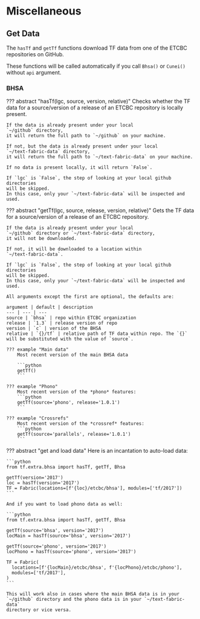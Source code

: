 # Miscellaneous

## Get Data


The `hasTf` and `getTf` functions
download TF data from one of the
ETCBC repositories on GitHub.

These functions will be called automatically if you call
`Bhsa()` or `Cunei()` without `api` argument.

### BHSA

??? abstract "hasTf(lgc, source, version, relative)"
    Checks whether the TF data for a source/version of a release of an
    ETCBC repository is locally present.

    If the data is already present under your local
    `~/github` directory,
    it will return the full path to `~/github` on your machine.
    
    If not, but the data is already present under your local
    `~/text-fabric-data` directory,
    it will return the full path to `~/text-fabric-data` on your machine.

    If no data is present locally, it will return `False`.

    If `lgc` is `False`, the step of looking at your local github directories
    will be skipped.
    In this case, only your `~/text-fabric-data` will be inspected and used.

??? abstract "getTf(lgc, source, release, version, relative)"
    Gets the TF data for a source/version of a release of an
    ETCBC repository.

    If the data is already present under your local
    `~/github` directory or `~/text-fabric-data` directory,
    it will not be downloaded. 

    If not, it will be downloaded to a location within
    `~/text-fabric-data`.

    If `lgc` is `False`, the step of looking at your local github directories
    will be skipped.
    In this case, only your `~/text-fabric-data` will be inspected and used.

    All arguments except the first are optional, the defaults are:

    argument | default | description
    --- | --- | ---
    source | `bhsa` | repo within ETCBC organization
    release | `1.3` | release version of repo
    version | `c` | version of the BHSA
    relative | `{}/tf` | relative path of TF data within repo. The `{}` will be substituted with the value of `source`.

    ??? example "Main data"
        Most recent version of the main BHSA data

        ```python
        getTf()
        ```

    ??? example "Phono"
        Most recent version of the *phono* features:
        ```python
        getTf(source='phono', release='1.0.1')
        ```
    
    ??? example "Crossrefs"
        Most recent version of the *crossref* features:
        ```python
        getTf(source='parallels', release='1.0.1')
        ```
??? abstract "get and load data"
    Here is an incantation to auto-load data:

    ```python
    from tf.extra.bhsa import hasTf, getTf, Bhsa

    getTf(version='2017')
    loc = hasTf(version='2017')
    TF = Fabric(locations=[f'{loc}/etcbc/bhsa'], modules=['tf/2017'])
    ```

    And if you want to load phono data as well:

    ```python
    from tf.extra.bhsa import hasTf, getTf, Bhsa

    getTf(source='bhsa', version='2017')
    locMain = hasTf(source='bhsa', version='2017')

    getTf(source='phono', version='2017')
    locPhono = hasTf(source='phono', version='2017')

    TF = Fabric(
      locations=[f'{locMain}/etcbc/bhsa', f'{locPhono}/etcbc/phono'],
      modules=['tf/2017'],
    )
    ```

    This will work also in cases where the main BHSA data is in your
    `~/github` directory and the phono data is in your `~/text-fabric-data`
    directory or vice versa.
    

